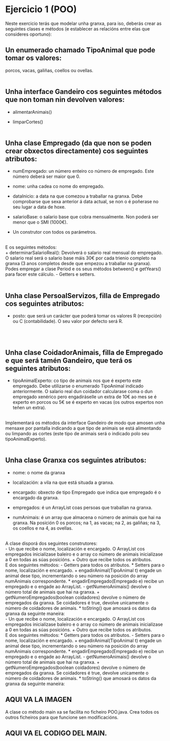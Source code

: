 # Ejercicio 1 (POO)

Neste exercicio terás que modelar unha granxa, para iso, deberás crear as seguintes clases e métodos
(e establecer as relacións entre elas que consideres oportuno):

## Un enumerado chamado TipoAnimal que pode tomar os valores: 
porcos, vacas, galiñas, coellos ou ovellas.
<br><br>


## Unha interface Gandeiro cos seguintes métodos que non toman nin devolven valores:
+ alimentarAnimais()
- limparCortes()
<br><br>


## Unha clase Empregado (da que non se poden crear obxectos directamente) cos seguintes atributos:
+ numEmpregado: un número enteiro co número de empregado. Este número
deberá ser maior que 0.
* nome: unha cadea co nome do empregado.
- dataInicio: a data na que comezou a traballar na granxa. Debe
comprobarse que sexa anterior á data actual, se non o é poñerase no seu lugar a
data de hoxe.
+ salarioBase: o salario base que cobra mensualmente. Non poderá ser
menor que o SMI (1000€).
* Un construtor con todos os parámetros.
<br>
E os seguintes métodos:
<br>
+ determinarSalarioReal(): Devolverá o salario real mensual do
empregado. O salario real será o salario base máis 30€ por cada trienio completo
na granxa (3 anos completos desde que empezou a traballar na granxa).
Podes empregar a clase Period e os seus métodos between() e getYears() para
facer este cálculo.
- Getters e setters.
<br><br>



## Unha clase PersoalServizos, filla de Empregado cos seguintes atributos:

+ posto: que será un carácter que poderá tomar os valores R (recepción) ou C
(contabilidade). O seu valor por defecto será R.
<br>
<br>


## Unha clase CoidadorAnimais, filla de Empregado e que será tamén Gandeiro, que terá os seguintes atributos:

+ tipoAnimalExperto: co tipo de animais nos que é experto este
empregado. Debe utilizarse o enumerado TipoAnimal indicado anteriormente.
O salario real dun coidador calcularase coma o dun empregado xenérico pero engadiráselle
un extra de 10€ ao mes se é experto en porcos ou 5€ se é experto en vacas (os outros expertos
non teñen un extra).
<br>
Implementará os métodos da interface Gandeiro de modo que amosen unha mensaxe por
pantalla indicando a que tipo de animais se está alimentando ou limpando as cortes (este tipo
de animais será o indicado polo seu tipoAnimalExperto).
<br>
<br>


## Unha clase Granxa cos seguintes atributos:
+ nome: o nome da granxa
* localización: a vila na que está situada a granxa.
- encargado: obxecto de tipo Empregado que indica que empregado é o
encargado da granxa.
+ empregados: é un ArrayList coas persoas que traballan na granxa.
* numAnimais: é un array que almacena o número de animais que hai na
granxa. Na posición 0 os porcos; na 1, as vacas; na 2, as galiñas; na 3, os coellos e na
4, as ovellas.
<br>
A clase disporá dos seguintes construtores:
<br>
- Un que recibe o nome, localización e encargado. O ArrayList cos empregados
inicialízase baleiro e o array co número de animais inicialízase a 0 en todas as súas
posicións.
+ Outro que recibe todos os atributos.
<br>
E dos seguintes métodos:
- Getters para todos os atributos.
* Setters para o nome, localización e encargado.
+ engadirAnimal(TipoAnimal t) engade un animal dese tipo,
incrementando o seu número na posición do array numAnimais correspondente.
* engadirEmpregado(Empregado e) recibe un empregado e o engade ao
ArrayList.
- getNumeroAnimais() devolve o número total de animais que hai na
granxa.
+ getNumeroEmpregados(boolean coidadores) devolve o número de
empregados da granxa. Se coidadores é true, devolve unicamente o número de
coidadores de animais.
* toString() que amosará os datos da granxa da seguinte maneira:
<br>
- Un que recibe o nome, localización e encargado. O ArrayList cos empregados
inicialízase baleiro e o array co número de animais inicialízase a 0 en todas as súas
posicións.
+ Outro que recibe todos os atributos.
<br>
E dos seguintes métodos:
* Getters para todos os atributos.
- Setters para o nome, localización e encargado.
+ engadirAnimal(TipoAnimal t) engade un animal dese tipo,
incrementando o seu número na posición do array numAnimais correspondente.
* engadirEmpregado(Empregado e) recibe un empregado e o engade ao
ArrayList.
- getNumeroAnimais() devolve o número total de animais que hai na
granxa.
+ getNumeroEmpregados(boolean coidadores) devolve o número de
empregados da granxa. Se coidadores é true, devolve unicamente o número de
coidadores de animais.
* toString() que amosará os datos da granxa da seguinte maneira:

## AQUI VA LA IMAGEN

A clase co método main xa se facilita no ficheiro POO.java. Crea todos os outros ficheiros para que
funcione sen modificacións.

## AQUI VA EL CODIGO DEL MAIN.
